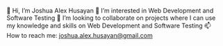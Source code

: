👋 Hi, I’m Joshua Alex Husayan
👀 I’m interested in Web Development and Software Testing
💞️ I’m looking to collaborate on projects where I can use my knowledge and skills on Web Development and Software Testing
📫 How to reach me: joshua.alex.husayan@gmail.com

